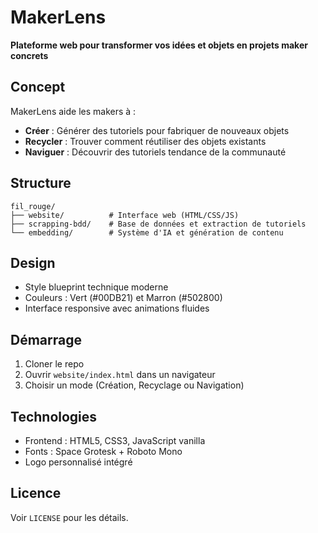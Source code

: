 # MakerLens

**Plateforme web pour transformer vos idées et objets en projets maker concrets**

## Concept

MakerLens aide les makers à :
- **Créer** : Générer des tutoriels pour fabriquer de nouveaux objets
- **Recycler** : Trouver comment réutiliser des objets existants
- **Naviguer** : Découvrir des tutoriels tendance de la communauté

## Structure

```
fil_rouge/
├── website/          # Interface web (HTML/CSS/JS)
├── scrapping-bdd/    # Base de données et extraction de tutoriels
└── embedding/        # Système d'IA et génération de contenu
```

## Design

- Style blueprint technique moderne
- Couleurs : Vert (#00DB21) et Marron (#502800)
- Interface responsive avec animations fluides

## Démarrage

1. Cloner le repo
2. Ouvrir `website/index.html` dans un navigateur
3. Choisir un mode (Création, Recyclage ou Navigation)

## Technologies

- Frontend : HTML5, CSS3, JavaScript vanilla
- Fonts : Space Grotesk + Roboto Mono
- Logo personnalisé intégré

## Licence

Voir `LICENSE` pour les détails.